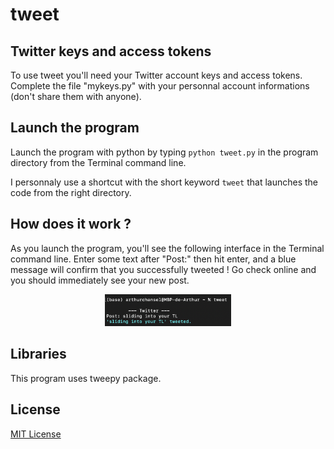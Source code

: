 # tweet

## Twitter keys and access tokens
To use tweet you'll need your Twitter account keys and access tokens. Complete the file "mykeys.py" with your personnal account informations (don't share them with anyone).

## Launch the program
Launch the program with python by typing `python tweet.py` in the program directory from the Terminal command line.

I personnaly use a shortcut with the short keyword `tweet` that launches the code from the right directory.

## How does it work ?
As you launch the program, you'll see the following interface in the Terminal command line. Enter some text after "Post:" then hit enter, and a blue message will confirm that you successfully tweeted ! Go check online and you should immediately see your new post.

<p align="center">
  <img src="img/newtweet.png" width=40% height=40%>
</p>

## Libraries
This program uses tweepy package.

## License
[MIT License](LICENSE)
